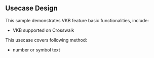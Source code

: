 ## Usecase Design

This sample demonstrates VKB feature basic functionalities, include:
 
* VKB supported on Crosswalk

This usecase covers following method:

* number or symbol text
    

 
